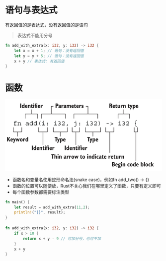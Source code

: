 # 语句与表达式

有返回值的是表达式，没有返回值的是语句

> 表达式不能用分号

```rust
fn add_with_extra(x: i32, y: i32) -> i32 {
    let x = x + 1; // 语句：没有返回值
    let y = y + 5; // 语句：没有返回值
    x + y // 表达式: 有返回值
}
```

# 函数

![函数](img/0005-1.png)

- 函数名和变量名使用蛇形命名法(snake case)，例如fn add_two() -> {}
- 函数的位置可以随便放，Rust不关心我们在哪里定义了函数，只要有定义即可
- 每个函数参数都需要标注类型

```rust
fn main() {
    let result = add_with_extra(11,2);
    println!("{}", result);
}

fn add_with_extra(x: i32, y: i32) -> i32 {
    if x > 10 {
        return x + y - 9 // 可加分号，也可不加
    }
    x + y
}
```
